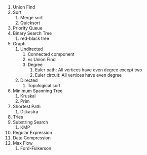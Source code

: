 1. Union Find
2. Sort
    1. Merge sort
    2. Quicksort
3. Priority Queue
4. Binary Search Tree
    1. red-black tree
5. Graph
    1. Undirected
        1. Connected component
        2. vs Union Find
        3. Degree
            1. Euler path: All vertices have even degree except two
            2. Euler circuit: All vertices have even degree
    2. Directed
        1. Topological sort
6. Minimum Spanning Tree
    1. Kruskal
    2. Prim
7. Shortest Path
    1. Dijkastra
8. Tries
9. Substring Search
    1. KMP
10. Regular Expression
11. Data Compression
12. Max Flow
    1. Ford-Fulkerson
